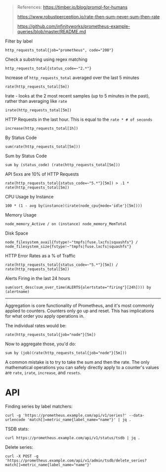 > References:
> https://timber.io/blog/promql-for-humans
>
> https://www.robustperception.io/rate-then-sum-never-sum-then-rate
>
> https://github.com/infinityworks/prometheus-example-queries/blob/master/README.md



Filter by label

```
http_requests_total{job="prometheus", code="200"}
```

Check a substring using regex matching
```
http_requests_total{status_code=~"2.*"}
```

Increase of `http_requests_total` averaged over the last 5 minutes
```
rate(http_requests_total[5m])
```

Irate - looks at the 2 most recent samples (up to 5 minutes in the past), rather than averaging like `rate`
```
irate(http_requests_total[5m])
```

HTTP Requests in the last hour. This is equal to the `rate * # of seconds`
```
increase(http_requests_total[1h])
```

By Status Code
```
sum(rate(http_requests_total[5m]))
```

Sum by Status Code
```
sum by (status_code) (rate(http_requests_total[5m]))
```

API 5xxs are 10% of HTTP Requests
```
rate(http_requests_total{status_code=~"5.*"}[5m]) > .1 * rate(http_requests_total[5m])
```

CPU Usage by Instance
```
100 * (1 - avg by(instance)(irate(node_cpu{mode='idle'}[5m])))
```

Memory Usage
```
node_memory_Active / on (instance) node_memory_MemTotal
```

Disk Space
```
node_filesystem_avail{fstype!~"tmpfs|fuse.lxcfs|squashfs"} / node_filesystem_size{fstype!~"tmpfs|fuse.lxcfs|squashfs"}
```

HTTP Error Rates as a % of Traffic
```
rate(http_requests_total{status_code=~"5.*"}[5m]) / rate(http_requests_total[5m])
```

Alerts Firing in the last 24 hours
```
sum(sort_desc(sum_over_time(ALERTS{alertstate="firing"}[24h]))) by (alertname)
```



---



Aggregation is core functionality of Prometheus, and it's most commonly applied to counters. Counters only go up and reset. This has implications for what order you apply operations in.

The individual rates would be:

```
rate(http_requests_total{job="node"}[5m])
```

Now to aggregate those, you'd do:

```
sum by (job)(rate(http_requests_total{job="node"}[5m]))
```

A common mistake is to try to take the sum and then the rate. The only mathematical operations you can safely directly apply to a counter's values are `rate`, `irate`, `increase`, and `resets`.

# API

Finding series by label matchers:
```
curl -g 'https://prometheus.example.com/api/v1/series?' --data-urlencode 'match[]=metric_name{label_name="name"}' | jq .
```

TSDB stats:
```
curl https://prometheus.example.com/api/v1/status/tsdb | jq .
```

Delete series:
```
curl -X POST -g 'https://prometheus.example.com/api/v1/admin/tsdb/delete_series?match[]=metric_name{label_name="name"}'
```